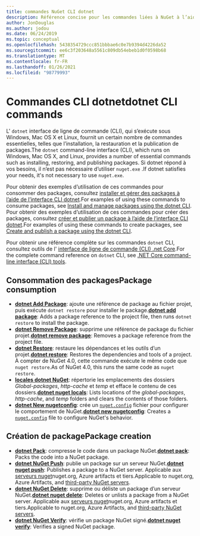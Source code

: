 ```yaml
---
title: commandes NuGet CLI dotnet
description: Référence concise pour les commandes liées à NuGet à l’aide de l’interface de ligne de commande dotnet.
author: JonDouglas
ms.author: jodou
ms.date: 06/24/2019
ms.topic: conceptual
ms.openlocfilehash: 5438354729ccc851bbbae6c0e7b9394d4226da52
ms.sourcegitcommit: ee6c3f203648a5561c809db54ebeb1d0f0598b68
ms.translationtype: MT
ms.contentlocale: fr-FR
ms.lasthandoff: 01/26/2021
ms.locfileid: "98779993"
---
```

# <a name="dotnet-cli-commands"></a><span data-ttu-id="75b31-103">Commandes CLI dotnet</span><span class="sxs-lookup"><span data-stu-id="75b31-103">dotnet CLI commands</span></span>

<span data-ttu-id="75b31-104">L' `dotnet` interface de ligne de commande (CLI), qui s’exécute sous Windows, Mac OS X et Linux, fournit un certain nombre de commandes essentielles, telles que l’installation, la restauration et la publication de packages.</span><span class="sxs-lookup"><span data-stu-id="75b31-104">The `dotnet` command-line interface (CLI), which runs on Windows, Mac OS X, and Linux, provides a number of essential commands such as installing, restoring, and publishing packages.</span></span> <span data-ttu-id="75b31-105">Si dotnet répond à vos besoins, il n’est pas nécessaire d’utiliser `nuget.exe` .</span><span class="sxs-lookup"><span data-stu-id="75b31-105">If dotnet satisfies your needs, it's not necessary to use `nuget.exe`.</span></span>

<span data-ttu-id="75b31-106">Pour obtenir des exemples d’utilisation de ces commandes pour consommer des packages, consultez [installer et gérer des packages à l’aide de l’interface CLI dotnet](../consume-packages/install-use-packages-dotnet-cli.md).</span><span class="sxs-lookup"><span data-stu-id="75b31-106">For examples of using these commands to consume packages, see [Install and manage packages using the dotnet CLI](../consume-packages/install-use-packages-dotnet-cli.md).</span></span> <span data-ttu-id="75b31-107">Pour obtenir des exemples d’utilisation de ces commandes pour créer des packages, consultez [créer et publier un package à l’aide de l’interface CLI dotnet](../quickstart/create-and-publish-a-package-using-the-dotnet-cli.md).</span><span class="sxs-lookup"><span data-stu-id="75b31-107">For examples of using these commands to create packages, see [Create and publish a package using the dotnet CLI](../quickstart/create-and-publish-a-package-using-the-dotnet-cli.md).</span></span>

<span data-ttu-id="75b31-108">Pour obtenir une référence complète sur les commandes `dotnet` CLI, consultez outils de l' [interface de ligne de commande (CLI) .net Core](/dotnet/core/tools/?tabs=netcore2x).</span><span class="sxs-lookup"><span data-stu-id="75b31-108">For the complete command reference on `dotnet` CLI, see [.NET Core command-line interface (CLI) tools](/dotnet/core/tools/?tabs=netcore2x).</span></span>

## <a name="package-consumption"></a><span data-ttu-id="75b31-109">Consommation des packages</span><span class="sxs-lookup"><span data-stu-id="75b31-109">Package consumption</span></span>

- <span data-ttu-id="75b31-110">[**dotnet Add Package**](/dotnet/core/tools/dotnet-add-package): ajoute une référence de package au fichier projet, puis exécute `dotnet restore` pour installer le package.</span><span class="sxs-lookup"><span data-stu-id="75b31-110">[**dotnet add package**](/dotnet/core/tools/dotnet-add-package): Adds a package reference to the project file, then runs `dotnet restore` to install the package.</span></span>
- <span data-ttu-id="75b31-111">[**dotnet Remove Package**](/dotnet/core/tools/dotnet-remove-package): supprime une référence de package du fichier projet.</span><span class="sxs-lookup"><span data-stu-id="75b31-111">[**dotnet remove package**](/dotnet/core/tools/dotnet-remove-package): Removes a package reference from the project file.</span></span>
- <span data-ttu-id="75b31-112">[**dotnet Restore**](/dotnet/core/tools/dotnet-restore?tabs=netcore2x): restaure les dépendances et les outils d’un projet.</span><span class="sxs-lookup"><span data-stu-id="75b31-112">[**dotnet restore**](/dotnet/core/tools/dotnet-restore?tabs=netcore2x): Restores the dependencies and tools of a project.</span></span> <span data-ttu-id="75b31-113">À compter de NuGet 4.0, cette commande exécute le même code que `nuget restore`.</span><span class="sxs-lookup"><span data-stu-id="75b31-113">As of NuGet 4.0, this runs the same code as `nuget restore`.</span></span>
- <span data-ttu-id="75b31-114">[**locales dotnet NuGet**](/dotnet/core/tools/dotnet-nuget-locals): répertorie les emplacements des dossiers *Global-packages*, *http-cache* et *temp* et efface le contenu de ces dossiers.</span><span class="sxs-lookup"><span data-stu-id="75b31-114">[**dotnet nuget locals**](/dotnet/core/tools/dotnet-nuget-locals): Lists locations of the *global-packages*, *http-cache*, and *temp* folders and clears the contents of those folders.</span></span>
- <span data-ttu-id="75b31-115">[**dotnet New nugetconfig**](/dotnet/core/tools/dotnet-new): crée un [`nuget.config`](../reference/nuget-config-file.md) fichier pour configurer le comportement de NuGet.</span><span class="sxs-lookup"><span data-stu-id="75b31-115">[**dotnet new nugetconfig**](/dotnet/core/tools/dotnet-new): Creates a [`nuget.config`](../reference/nuget-config-file.md) file to configure NuGet's behavior.</span></span>

## <a name="package-creation"></a><span data-ttu-id="75b31-116">Création de package</span><span class="sxs-lookup"><span data-stu-id="75b31-116">Package creation</span></span>

- <span data-ttu-id="75b31-117">[**dotnet Pack**](/dotnet/core/tools/dotnet-pack?tabs=netcore2x): compresse le code dans un package NuGet.</span><span class="sxs-lookup"><span data-stu-id="75b31-117">[**dotnet pack**](/dotnet/core/tools/dotnet-pack?tabs=netcore2x): Packs the code into a NuGet package.</span></span>
- <span data-ttu-id="75b31-118">[**dotnet NuGet Push**](/dotnet/core/tools/dotnet-nuget-push): publie un package sur un serveur NuGet.</span><span class="sxs-lookup"><span data-stu-id="75b31-118">[**dotnet nuget push**](/dotnet/core/tools/dotnet-nuget-push): Publishes a package to a NuGet server.</span></span> <span data-ttu-id="75b31-119">Applicable aux [serveurs nuget](../hosting-packages/overview.md)nuget.org, Azure artifacts et tiers.</span><span class="sxs-lookup"><span data-stu-id="75b31-119">Applicable to nuget.org, Azure Artifacts, and [third-party NuGet servers](../hosting-packages/overview.md).</span></span>
- <span data-ttu-id="75b31-120">[**dotnet NuGet Delete**](/dotnet/core/tools/dotnet-nuget-delete): supprime ou déliste un package d’un serveur NuGet.</span><span class="sxs-lookup"><span data-stu-id="75b31-120">[**dotnet nuget delete**](/dotnet/core/tools/dotnet-nuget-delete): Deletes or unlists a package from a NuGet server.</span></span> <span data-ttu-id="75b31-121">Applicable aux [serveurs nuget](../hosting-packages/overview.md)nuget.org, Azure artifacts et tiers.</span><span class="sxs-lookup"><span data-stu-id="75b31-121">Applicable to nuget.org, Azure Artifacts, and [third-party NuGet servers](../hosting-packages/overview.md).</span></span>
- <span data-ttu-id="75b31-122">[**dotnet NuGet Verify**](/dotnet/core/tools/dotnet-nuget-verify): vérifie un package NuGet signé.</span><span class="sxs-lookup"><span data-stu-id="75b31-122">[**dotnet nuget verify**](/dotnet/core/tools/dotnet-nuget-verify): Verifies a signed NuGet package.</span></span>
